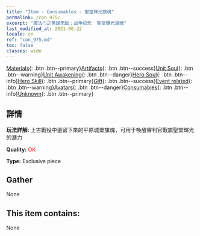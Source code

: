 ```yaml
---
title: "Item - Consumables - 聖堂輝光旗魂"
permalink: /con_975/
excerpt: "魔法门之英雄无敌：战争纪元  聖堂輝光旗魂"
last_modified_at: 2021-06-22
locale: cn
ref: "con_975.md"
toc: false
classes: wide
---
```

 [Materials](/ItemsCN/){: .btn .btn--primary}[Artifacts](/ItemsCN/Artifacts/){: .btn .btn--success}[Unit Soul](/ItemsCN/UnitSoul/){: .btn .btn--warning}[Unit Awakening](/ItemsCN/UnitAwakening/){: .btn .btn--danger}[Hero Soul](/ItemsCN/HeroSoul/){: .btn .btn--info}[Hero Skill](/ItemsCN/HeroSkill/){: .btn .btn--primary}[Gift](/ItemsCN/Gift/){: .btn .btn--success}[Event related](/ItemsCN/Events/){: .btn .btn--warning}[Avatars](/ItemsCN/Avatars/){: .btn .btn--danger}[Consumables](/ItemsCN/Consumables/){: .btn .btn--info}[Unknown](/ItemsCN/Unknown/){: .btn .btn--primary}

## 詳情
 **玩法詳解:** 上古戰役中遺留下來的平原城堡旗魂，可用于喚醒審判官戰旗聖堂輝光的潛力

 **Quality:** <span style="color: #FF0000">OK</span>

 **Type:** Exclusive piece

## Gather

  None

## This item contains:

  None

